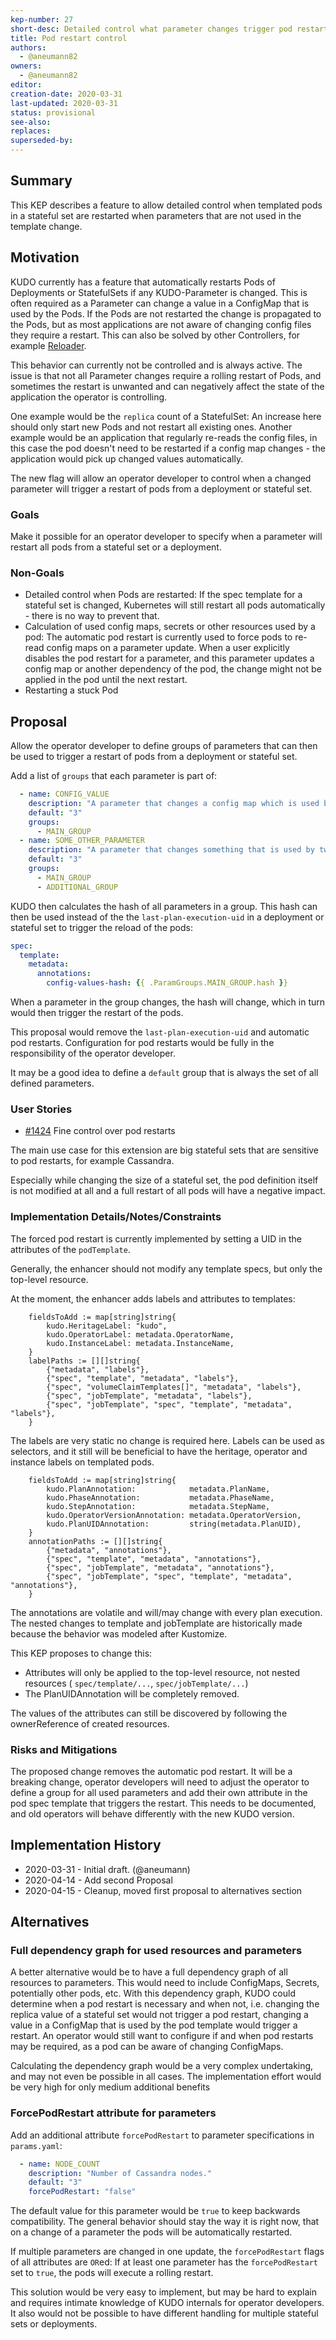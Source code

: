 ```yaml
---
kep-number: 27
short-desc: Detailed control what parameter changes trigger pod restarts
title: Pod restart control
authors:
  - @aneumann82
owners:
  - @aneumann82
editor:
creation-date: 2020-03-31
last-updated: 2020-03-31
status: provisional
see-also:
replaces:
superseded-by:
---
```


## Summary

This KEP describes a feature to allow detailed control when templated pods in a stateful set are restarted when parameters
that are not used in the template change.

## Motivation

KUDO currently has a feature that automatically restarts Pods of Deployments or StatefulSets if any KUDO-Parameter is changed. This
is often required as a Parameter can change a value in a ConfigMap that is used by the Pods. If the Pods are not restarted
the change is propagated to the Pods, but as most applications are not aware of changing config files they require a 
restart. This can also be solved by other Controllers, for example [Reloader](https://github.com/stakater/Reloader).

This behavior can currently not be controlled and is always active. The issue is that not all Parameter changes require
a rolling restart of Pods, and sometimes the restart is unwanted and can negatively affect the state of the application
the operator is controlling.

One example would be the `replica` count of a StatefulSet: An increase here should only start new Pods and not restart
all existing ones. Another example would be an application that regularly re-reads the config files, in this case the 
pod doesn't need to be restarted if a config map changes - the application would pick up changed values automatically.

The new flag will allow an operator developer to control when a changed parameter will trigger a restart of pods from 
a deployment or stateful set.

### Goals

Make it possible for an operator developer to specify when a parameter will restart all pods from a stateful set or a deployment.

### Non-Goals

- Detailed control when Pods are restarted: If the spec template for a stateful set is changed, Kubernetes will still
restart all pods automatically - there is no way to prevent that.
- Calculation of used config maps, secrets or other resources used by a pod: The automatic pod restart is currently 
used to force pods to re-read config maps on a parameter update. When a user explicitly disables the pod restart for 
a parameter, and this parameter updates a config map or another dependency of the pod, the change might not be applied
in the pod until the next restart.
- Restarting a stuck Pod

## Proposal

Allow the operator developer to define groups of parameters that can then be used to trigger a restart of pods from
a deployment or stateful set.

Add a list of `groups` that each parameter is part of:

```yaml
  - name: CONFIG_VALUE
    description: "A parameter that changes a config map which is used by a stateful set."
    default: "3"
    groups:
      - MAIN_GROUP
  - name: SOME_OTHER_PARAMETER
    description: "A parameter that changes something that is used by two stateful sets"
    default: "3"
    groups:
      - MAIN_GROUP
      - ADDITIONAL_GROUP
```

KUDO then calculates the hash of all parameters in a group. This hash can then be used
instead of the the `last-plan-execution-uid` in a deployment or stateful set to trigger the reload of the pods:

```yaml
spec:
  template:
    metadata:
      annotations:
        config-values-hash: {{ .ParamGroups.MAIN_GROUP.hash }}
```

When a parameter in the group changes, the hash will change, which in turn would then trigger the restart of the
pods.

This proposal would remove the `last-plan-execution-uid` and automatic pod restarts. Configuration for
pod restarts would be fully in the responsibility of the operator developer.  

It may be a good idea to define a `default` group that is always the set of all defined parameters.

### User Stories

- [#1424](https://github.com/kudobuilder/kudo/issues/1424) Fine control over pod restarts

The main use case for this extension are big stateful sets that are sensitive to pod restarts, for example Cassandra. 

Especially while changing the size of a stateful set, the pod definition itself is not modified at all and a full
restart of all pods will have a negative impact.

### Implementation Details/Notes/Constraints

The forced pod restart is currently implemented by setting a UID in the attributes of the `podTemplate`.

Generally, the enhancer should not modify any template specs, but only the top-level resource.

At the moment, the enhancer adds labels and attributes to templates:
```
	fieldsToAdd := map[string]string{
		kudo.HeritageLabel: "kudo",
		kudo.OperatorLabel: metadata.OperatorName,
		kudo.InstanceLabel: metadata.InstanceName,
	}
	labelPaths := [][]string{
		{"metadata", "labels"},
		{"spec", "template", "metadata", "labels"},
		{"spec", "volumeClaimTemplates[]", "metadata", "labels"},
		{"spec", "jobTemplate", "metadata", "labels"},
		{"spec", "jobTemplate", "spec", "template", "metadata", "labels"},
	}

```
The labels are very static no change is required here. Labels can be used as selectors, and it still will be
beneficial to have the heritage, operator and instance labels on templated pods.


```
	fieldsToAdd := map[string]string{
		kudo.PlanAnnotation:            metadata.PlanName,
		kudo.PhaseAnnotation:           metadata.PhaseName,
		kudo.StepAnnotation:            metadata.StepName,
		kudo.OperatorVersionAnnotation: metadata.OperatorVersion,
		kudo.PlanUIDAnnotation:         string(metadata.PlanUID),
	}
	annotationPaths := [][]string{
		{"metadata", "annotations"},
		{"spec", "template", "metadata", "annotations"},
		{"spec", "jobTemplate", "metadata", "annotations"},
		{"spec", "jobTemplate", "spec", "template", "metadata", "annotations"},
	}
```
The annotations are volatile and will/may change with every plan execution. The nested changes to template and jobTemplate
are historically made because the behavior was modeled after Kustomize.

This KEP proposes to change this: 
- Attributes will only be applied to the top-level resource, not nested resources ( `spec/template/...`, `spec/jobTemplate/...`)
- The PlanUIDAnnotation will be completely removed.

The values of the attributes can still be discovered by following the ownerReference of created resources.

### Risks and Mitigations

The proposed change removes the automatic pod restart. It will be a breaking change, operator developers will need
to adjust the operator to define a group for all used parameters and add their own attribute in the pod spec template
that triggers the restart. This needs to be documented, and old operators will behave differently with the new KUDO
version.

## Implementation History

- 2020-03-31 - Initial draft. (@aneumann)
- 2020-04-14 - Add second Proposal
- 2020-04-15 - Cleanup, moved first proposal to alternatives section

## Alternatives

### Full dependency graph for used resources and parameters

A better alternative would be to have a full dependency graph of all resources to parameters. This would need to include
ConfigMaps, Secrets, potentially other pods, etc. With this dependency graph, KUDO could determine when a pod restart
is necessary and when not, i.e. changing the replica value of a stateful set would not trigger a pod restart, changing
a value in a ConfigMap that is used by the pod template would trigger a restart.
An operator would still want to configure if and when pod restarts may be required, as a pod can be aware of changing
ConfigMaps. 

Calculating the dependency graph would be a very complex undertaking, and may not even be possible in all cases. The
implementation effort would be very high for only medium additional benefits

### ForcePodRestart attribute for parameters

Add an additional attribute `forcePodRestart` to parameter specifications in `params.yaml`:

```yaml
  - name: NODE_COUNT
    description: "Number of Cassandra nodes."
    default: "3"
    forcePodRestart: "false"
```

The default value for this parameter would be `true` to keep backwards compatibility. The general behavior should stay
the way it is right now, that on a change of a parameter the pods will be automatically restarted.

If multiple parameters are changed in one update, the `forcePodRestart` flags of all attributes are `OR`ed: If at least one
parameter has the `forcePodRestart` set to `true`, the pods will execute a rolling restart.

This solution would be very easy to implement, but may be hard to explain and requires intimate knowledge of KUDO internals
for operator developers. It also would not be possible to have different handling for multiple stateful sets or 
deployments.